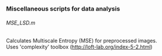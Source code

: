 ### Miscellaneous scripts for data analysis


###### MSE_LSD.m
Calculates Multiscale Entropy (MSE) for preprocessed images. <br />
Uses 'complexity' toolbox (http://loft-lab.org/index-5-2.html) <br />
